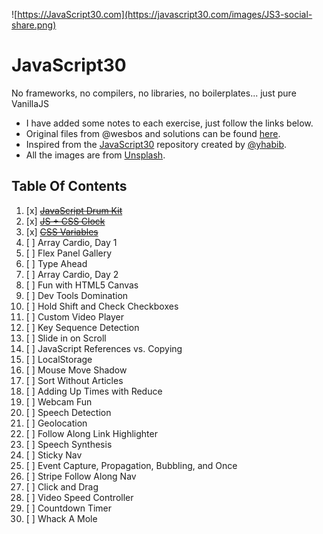 ![https://JavaScript30.com](https://javascript30.com/images/JS3-social-share.png)

# JavaScript30

No frameworks, no compilers, no libraries, no boilerplates... just pure VanillaJS

- I have added some notes to each exercise, just follow the links below.
- Original files from @wesbos and solutions can be found [here](https://github.com/wesbos/JavaScript30).
- Inspired from the [JavaScript30](https://github.com/yhabib/JavaScript30/) repository created by [@yhabib](https://github.com/yhabib/).
- All the images are from [Unsplash](https://http://unsplash.com/).


## Table Of Contents

1. [x] ~~[JavaScript Drum Kit](./Challenges/01%20-%20JavaScript%20Drum%20Kit)~~
2. [x] ~~[JS + CSS Clock](./Challenges/02%20-%20CSS%20+%20JS%20Clock/)~~
3. [x] ~~[CSS Variables](./Challenges/03%20-%20Playing%20with%20CSS%20Variables%20and%20JS/)~~
4. [ ] Array Cardio, Day 1
5. [ ] Flex Panel Gallery
6. [ ] Type Ahead
7. [ ] Array Cardio, Day 2
8. [ ] Fun with HTML5 Canvas
9. [ ] Dev Tools Domination
10. [ ] Hold Shift and Check Checkboxes
11. [ ] Custom Video Player
12. [ ] Key Sequence Detection
13. [ ] Slide in on Scroll
14. [ ] JavaScript References vs. Copying
15. [ ] LocalStorage
16. [ ] Mouse Move Shadow
17. [ ] Sort Without Articles
18. [ ] Adding Up Times with Reduce
19. [ ] Webcam Fun
20. [ ] Speech Detection
21. [ ] Geolocation
22. [ ] Follow Along Link Highlighter
23. [ ] Speech Synthesis
24. [ ] Sticky Nav
25. [ ] Event Capture, Propagation, Bubbling, and Once
26. [ ] Stripe Follow Along Nav
27. [ ] Click and Drag
28. [ ] Video Speed Controller
29. [ ] Countdown Timer
30. [ ] Whack A Mole
